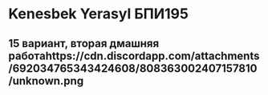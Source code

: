 # Kenesbek Yerasyl БПИ195
## 15 вариант, вторая дмашняя работаhttps://cdn.discordapp.com/attachments/692034765343424608/808363002407157810/unknown.png
